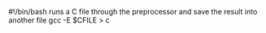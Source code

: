 #!/bin/bash
runs a C file through the preprocessor and save the result into another file
gcc -E $CFILE > c
